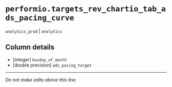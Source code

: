 # `performio.targets_rev_chartio_tab_ads_pacing_curve`
`analytics_prod` | `analytics`

## Column details
* [integer]   `busday_of_month`
* [double precision] `ads_pacing_target`

-------------------------------------------------------------------------------
*Do not make edits above this line.*
